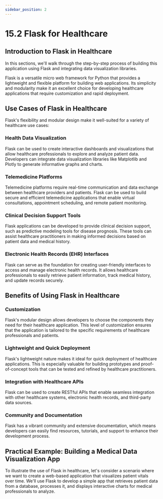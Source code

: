 ```yaml
---
sidebar_position: 2
---
```


# 15.2 Flask for Healthcare

## Introduction to Flask in Healthcare

In this sections, we'll walk through the step-by-step process of building this application using Flask and integrating data visualization libraries.

Flask is a versatile micro web framework for Python that provides a lightweight and flexible platform for building web applications. Its simplicity and modularity make it an excellent choice for developing healthcare applications that require customization and rapid deployment.

## Use Cases of Flask in Healthcare

Flask's flexibility and modular design make it well-suited for a variety of healthcare use cases:

### Health Data Visualization

Flask can be used to create interactive dashboards and visualizations that allow healthcare professionals to explore and analyze patient data. Developers can integrate data visualization libraries like Matplotlib and Plotly to generate informative graphs and charts.

### Telemedicine Platforms

Telemedicine platforms require real-time communication and data exchange between healthcare providers and patients. Flask can be used to build secure and efficient telemedicine applications that enable virtual consultations, appointment scheduling, and remote patient monitoring.

### Clinical Decision Support Tools

Flask applications can be developed to provide clinical decision support, such as predictive modeling tools for disease prognosis. These tools can assist healthcare practitioners in making informed decisions based on patient data and medical history.

### Electronic Health Records (EHR) Interfaces

Flask can serve as the foundation for creating user-friendly interfaces to access and manage electronic health records. It allows healthcare professionals to easily retrieve patient information, track medical history, and update records securely.

## Benefits of Using Flask in Healthcare

### Customization

Flask's modular design allows developers to choose the components they need for their healthcare application. This level of customization ensures that the application is tailored to the specific requirements of healthcare professionals and patients.

### Lightweight and Quick Deployment

Flask's lightweight nature makes it ideal for quick deployment of healthcare applications. This is especially valuable for building prototypes and proof-of-concept tools that can be tested and refined by healthcare practitioners.

### Integration with Healthcare APIs

Flask can be used to create RESTful APIs that enable seamless integration with other healthcare systems, electronic health records, and third-party data sources.

### Community and Documentation

Flask has a vibrant community and extensive documentation, which means developers can easily find resources, tutorials, and support to enhance their development process.

## Practical Example: Building a Medical Data Visualization App

To illustrate the use of Flask in healthcare, let's consider a scenario where we want to create a web-based application that visualizes patient vitals over time. We'll use Flask to develop a simple app that retrieves patient data from a database, processes it, and displays interactive charts for medical professionals to analyze.

